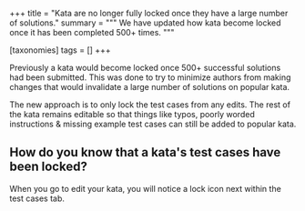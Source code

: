 +++
title = "Kata are no longer fully locked once they have a large number of solutions."
summary = """
We have updated how kata become locked once it has been completed 500+ times.
"""

[taxonomies]
tags = []
+++

Previously a kata would become locked once 500+ successful solutions had been submitted. This was done to try to minimize authors from making changes that would invalidate a large number of solutions on popular kata. 

The new approach is to only lock the test cases from any edits. The rest of the kata remains editable so that things like typos, poorly worded instructions & missing example test cases can still be added to popular kata.

## How do you know that a kata's test cases have been locked?
When you go to edit your kata, you will notice a  lock icon next within the test cases tab. 

